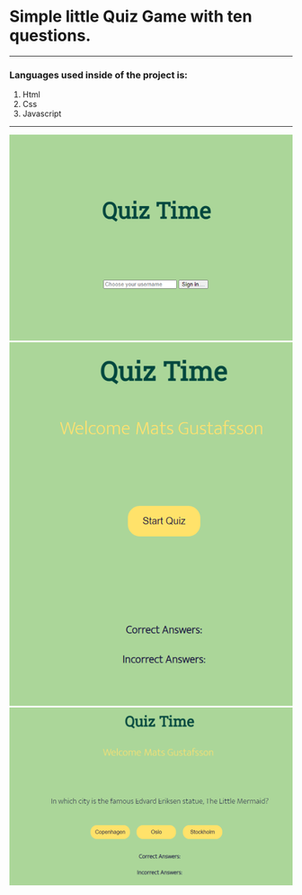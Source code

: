 <h1> Simple little Quiz Game with ten questions.</h1>
<hr>

<h3>Languages used inside of the project is:</h3>
<ol>
<li>Html</li>
<li>Css</li>
<li>Javascript</li>
</ol>

<hr>

![ScreenShot](/assets/images/Screenshot_20230216_205443.png)
![ScreenShot](/assets/images/Screenshot_20230216_205459.png)
![ScreenShot](/assets/images/Screenshot_20230216_205511.png)


